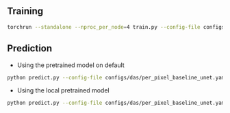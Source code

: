 ## Training
```bash
torchrun --standalone --nproc_per_node=4 train.py --config-file configs/das/per_pixel_baseline_unet.yaml --output-dir model
```

## Prediction

- Using the pretrained model on default
```bash
python predict.py --config-file configs/das/per_pixel_baseline_unet.yaml --data_path /path_to_data --result_path ./result
```

- Using the local pretrained model
```bash
python predict.py --config-file configs/das/per_pixel_baseline_unet.yaml --data_path /path_to_data --result_path ./result --resume  pretrained_model.pth
```


